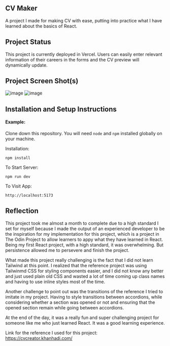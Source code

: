 ## CV Maker

A project I made for making CV with ease, putting into practice what I have learned about the basics of React.

## Project Status

This project is currently deployed in Vercel. Users can easily enter relevant information of their careers in the forms and the CV preview will dynamically update.

## Project Screen Shot(s)

![image](https://github.com/user-attachments/assets/453386d9-21f6-48ac-b09f-95e9827c2c56)
![image](https://github.com/user-attachments/assets/65037f0c-8122-4d0c-bd01-bf24b5ad2c5d)

## Installation and Setup Instructions

#### Example:  

Clone down this repository. You will need `node` and `npm` installed globally on your machine.  

Installation:

`npm install`  

To Start Server:

`npm run dev`  

To Visit App:

`http://localhost:5173`  

## Reflection

This project took me almost a month to complete due to a high standard I set for myself because I made the output of an experienced developer to be the inspiration for my implementation for this project, which is a project in The Odin Project to allow learners to appy what they have learned in React. Being my first React project, with a high standard, it was overwhelming. But persistence allowed me to persevere and finish the project.

What made this project really challenging is the fact that I did not learn Tailwind at this point. I realized that the reference project was using Tailwinmd CSS for styling components easier, and I did not know any better and just used plain old CSS and wasted a lot of time coming up class names and having to use inline styles most of the time. 

Another challenge to point out was the transitions of the reference I tried to imitate in my project. Having to style transitions between accordions, while considering whether a section was opened or not and ensuring that the opened section remain while going between accordions.

At the end of the day, it was a really fun and super challenging project for someone like me who just learned React. It was a good learning experience.

Link for the reference I used for this project: https://cvcreator.khanhadi.com/
